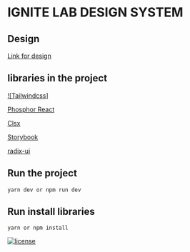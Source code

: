 # IGNITE LAB DESIGN SYSTEM 
## Design

[Link for design](https://www.figma.com/file/r20oXq9BRwoFASv9jkXcBr/Ignite-Lab-Design-System?node-id=1%3A2)

## libraries in the project

[![Tailwindcss]](https://tailwindcss.com)

[Phosphor React](https://phosphoricons.com)

[Clsx](https://www.npmjs.com/package/clsx)

[Storybook](https://storybook.js.org)

[radix-ui](radix-ui)

## Run the project 

    yarn dev or npm run dev

## Run install libraries

    yarn or npm install


[![license](https://img.shields.io/badge/license-Apache%202.0-blue.svg)](http://www.apache.org/licenses/LICENSE-2.0)